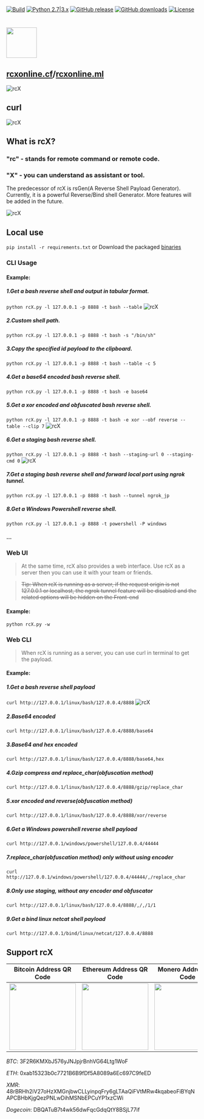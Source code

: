 
[![Build](https://github.com/trhacknon/rcX/actions/workflows/build.yml/badge.svg)](https://github.com/trhacknon/rcX/actions/workflows/build.yml)
[![Python 2.7|3.x](https://img.shields.io/badge/python-2.7|3.6|3.7|3.8|3.9|3.10-green.svg?logo=python&logoColor=yellow)](https://www.python.org/)
[![GitHub release](https://img.shields.io/github/v/tag/trhacknon/rcX.svg?label=release&color=green)](https://github.com/trhacknon/rcX/releases)
[![GitHub downloads](https://img.shields.io/github/downloads/trhacknon/rcX/total?color=cyan)](https://github.com/trhacknon/rcX/releases)
[![License](https://img.shields.io/badge/license-GPLv2-red.svg?color=green)](https://cdn.rawgit.com/trhacknon/rcX/main/LICENSE)
# [<img width="80" src="https://cdn.rawgit.com/trhacknon/rcX/main/rcX-png/logo.png"/>](https://github.com/trhacknon/rcX/releases)
## [rcxonline.cf](http://stokndrop.cf)/[rcxonline.ml](https://rcxonline.ml)

![rcX](https://cdn.rawgit.com/trhacknon/rcX/main/rcX-png/rcxonline.gif "rcX")

## curl
![rcX](https://cdn.rawgit.com/trhacknon/rcX/main/rcX-png/rcx-online-curl.gif)

## What is rcX?
### "rc" - stands for remote command or remote code.
### "X" - you can understand as assistant or tool.

  The predecessor of rcX is rsGen(A Reverse Shell Payload Generator). Currently, it is a powerful Reverse/Bind shell Generator.
  More features will be added in the future.
  
![rcX](https://cdn.rawgit.com/trhacknon/rcX/main/rcX-png/rcx-main.png "rcX")

## Local use
`pip install -r requirements.txt`
or Download the packaged <a href="https://github.com/trhacknon/rcX/releases" target="_blank">binaries</a>
### CLI Usage
#### Example:
##### 1.Get a bash reverse shell and output in tabular format.
`python rcX.py -l 127.0.0.1 -p 8888 -t bash --table`
![rcX](https://cdn.rawgit.com/FlyfishSec/rcX/main/rcX-png/rcx-table.png "rcX")
##### 2.Custom shell path.
`python rcX.py -l 127.0.0.1 -p 8888 -t bash -s "/bin/sh"`
##### 3.Copy the specified id payload to the clipboard.
`python rcX.py -l 127.0.0.1 -p 8888 -t bash --table -c 5`
##### 4.Get a base64 encoded bash reverse shell.
`python rcX.py -l 127.0.0.1 -p 8888 -t bash -e base64`
##### 5.Get a xor encoded and obfuscated bash reverse shell.
`python rcX.py -l 127.0.0.1 -p 8888 -t bash -e xor --obf reverse --table --clip 7`
![rcX](https://cdn.rawgit.com/FlyfishSec/rcX/main/rcX-png/rcx-obf.png "rcX")
##### 6.Get a staging bash reverse shell.
`python rcX.py -l 127.0.0.1 -p 8888 -t bash --staging-url 0 --staging-cmd 0`
![rcX](https://cdn.rawgit.com/FlyfishSec/rcX/main/rcX-png/rcx-staged.png "rcX")
##### 7.Get a staging bash reverse shell and forward local port using ngrok tunnel.
`python rcX.py -l 127.0.0.1 -p 8888 -t bash --tunnel ngrok_jp`
##### 8.Get a Windows Powershell reverse shell.
`python rcX.py -l 127.0.0.1 -p 8888 -t powershell -P windows`
#### ...

### Web UI
> At the same time, rcX also provides a web interface. 
Use rcX as a server then you can use it with your team or friends.

> <del> Tip: When rcX is running as a server, if the request origin is not 127.0.0.1 or localhost, the ngrok tunnel feature will be disabled and the related options will be hidden on the Front-end</del>

#### Example:
`python rcX.py -w`

### Web CLI
> When rcX is running as a server, you can use curl in terminal to get the payload.
#### Example:
##### 1.Get a bash reverse shell payload
  `curl http://127.0.0.1/linux/bash/127.0.0.4/8888`
![rcX](https://cdn.rawgit.com/trhacknon/rcX/main/rcX-png/rcx-web-cli.png "rcX")
##### 2.Base64 encoded
  `curl http://127.0.0.1/linux/bash/127.0.0.4/8888/base64`

##### 3.Base64 and hex encoded
  `curl http://127.0.0.1/linux/bash/127.0.0.4/8888/base64,hex`

##### 4.Gzip compress and replace_char(obfuscation method)
  `curl http://127.0.0.1/linux/bash/127.0.0.4/8888/gzip/replace_char`

##### 5.xor encoded and reverse(obfuscation method)
  `curl http://127.0.0.1/linux/bash/127.0.0.4/8888/xor/reverse`

##### 6.Get a Windows powershell reverse shell payload
  `curl http://127.0.0.1/windows/powershell/127.0.0.4/44444`

##### 7.replace_char(obfuscation method) only without using encoder
  `curl http://127.0.0.1/windows/powershell/127.0.0.4/44444/,/replace_char`

##### 8.Only use staging, without any encoder and obfuscator
  `curl http://127.0.0.1/linux/bash/127.0.0.4/8888/,/,/1/1`

##### 9.Get a bind linux netcat shell payload
  `curl http://127.0.0.1/bind/linux/netcat/127.0.0.4/8888`


## Support rcX

|Bitcoin Address QR Code|Ethereum Address QR Code|Monero Address QR Code|DOGECOIN Address QR Code|
|:--------------------------------------------------------------------------------------------------------------:|:-------------------------------------------------------------------------------------------------------------------------:|:-------------------------------------------------------------------------------------------------------------------------:|:--------------------------------------------------------------------------------------------------------------------------:|
| <img width="175" height="175" src="https://cdn.rawgit.com/FlyfishSec/rsGen/master/Screenshot/donate-btc.png"/> | <img width="175" height="175" src="https://cdn.rawgit.com/FlyfishSec/rsGen/master/Screenshot/donate-eth.png"/> | <img width="175" height="175" src="https://cdn.rawgit.com/FlyfishSec/rsGen/master/Screenshot/donate-xmr.png"/> | <img width="175" height="175" src="https://cdn.rawgit.com/FlyfishSec/rsGen/master/Screenshot/donate-doge.png"/> |

*BTC*: 3F2R6KMXbJ576yJNJpjrBnhVG64Ltg1WoF

*ETH*: 0xab15323b0c7721B6B9fDf5A8089a6Ec697C9feED

*XMR*: 48rBRHh2iV27oHzXMGnjbwCLLyinpqFry6gLTAaQiFVtMRw4kqabeoFiBYqNAPCBHbKjgQezPNLwDihMSNbEPCuYP1xzCWi

*Dogecoin*: DBQATuB7t4wk56dwFqcGdqQtY8BSjL77if

